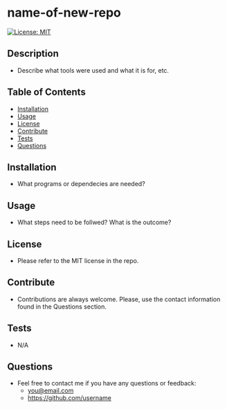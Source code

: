 # name-of-new-repo 
[![License: MIT](https://img.shields.io/badge/License-MIT-yellow.svg)](https://opensource.org/licenses/MIT)
  ## Description
  - Describe what tools were used and what it is for, etc.

  ## Table of Contents
  - [Installation](#installation)
  - [Usage](#usage)
  - [License](#license)
  - [Contribute](#contribute)
  - [Tests](#tests)
  - [Questions](#questions)

  ## Installation
  - What programs or dependecies are needed?

  ## Usage
  - What steps need to be follwed? What is the outcome?

  ## License
  - Please refer to the MIT license in the repo.

  ## Contribute
  - Contributions are always welcome. Please, use the contact information found in the Questions section.

  ## Tests
  - N/A

  ## Questions
  - Feel free to contact me if you have any questions or feedback: 
    - you@email.com 
    - https://github.com/username
